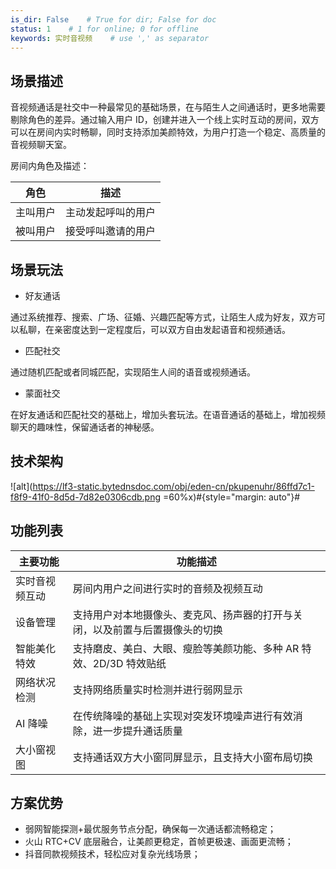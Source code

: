 ```yaml
---
is_dir: False    # True for dir; False for doc
status: 1    # 1 for online; 0 for offline
keywords: 实时音视频    # use ',' as separator
---
```


## 场景描述

音视频通话是社交中一种最常见的基础场景，在与陌生人之间通话时，更多地需要剔除角色的差异。通过输入用户 ID，创建并进入一个线上实时互动的房间，双方可以在房间内实时畅聊，同时支持添加美颜特效，为用户打造一个稳定、高质量的音视频聊天室。

房间内角色及描述：

| **角色** | **描述** |
| --- | --- |
| 主叫用户 | 主动发起呼叫的用户 |
| 被叫用户 | 接受呼叫邀请的用户 |

## 场景玩法

- 好友通话

通过系统推荐、搜索、广场、征婚、兴趣匹配等方式，让陌生人成为好友，双方可以私聊，在亲密度达到一定程度后，可以双方自由发起语音和视频通话。

- 匹配社交
	
通过随机匹配或者同城匹配，实现陌生人间的语音或视频通话。

- 蒙面社交

在好友通话和匹配社交的基础上，增加头套玩法。在语音通话的基础上，增加视频聊天的趣味性，保留通话者的神秘感。


## 技术架构

![alt](https://lf3-static.bytednsdoc.com/obj/eden-cn/pkupenuhr/86ffd7c1-f8f9-41f0-8d5d-7d82e0306cdb.png =60%x)#{style="margin: auto"}#

## 功能列表

| **主要功能** | **功能描述** |
| --- | --- |
| 实时音视频互动 | 房间内用户之间进行实时的音频及视频互动 |
| 设备管理 | 支持用户对本地摄像头、麦克风、扬声器的打开与关闭，以及前置与后置摄像头的切换 |
| 智能美化特效|支持磨皮、美白、大眼、瘦脸等美颜功能、多种 AR 特效、2D/3D 特效贴纸 | 
| 网络状况检测 |支持网络质量实时检测并进行弱网显示|
| AI 降噪	|在传统降噪的基础上实现对突发环境噪声进行有效消除，进一步提升通话质量|
| 大小窗视图 |支持通话双方大小窗同屏显示，且支持大小窗布局切换 |

## 方案优势

- 弱网智能探测+最优服务节点分配，确保每一次通话都流畅稳定；
- 火山 RTC+CV 底层融合，让美颜更稳定，首帧更极速、画面更流畅；
- 抖音同款视频技术，轻松应对复杂光线场景；
